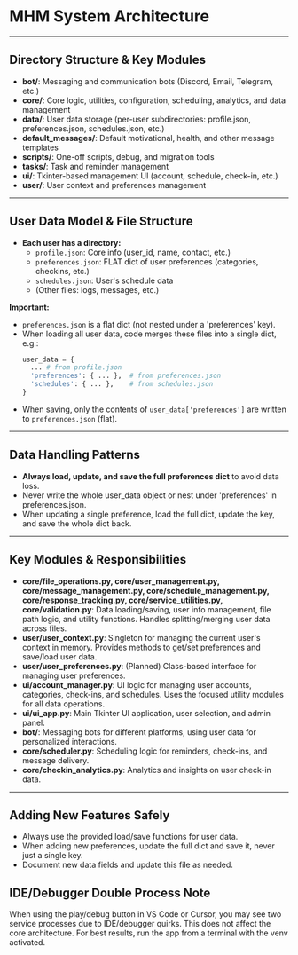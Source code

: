 # MHM System Architecture

---

## Directory Structure & Key Modules

- **bot/**: Messaging and communication bots (Discord, Email, Telegram, etc.)
- **core/**: Core logic, utilities, configuration, scheduling, analytics, and data management
- **data/**: User data storage (per-user subdirectories: profile.json, preferences.json, schedules.json, etc.)
- **default_messages/**: Default motivational, health, and other message templates
- **scripts/**: One-off scripts, debug, and migration tools
- **tasks/**: Task and reminder management
- **ui/**: Tkinter-based management UI (account, schedule, check-in, etc.)
- **user/**: User context and preferences management

---

## User Data Model & File Structure

- **Each user has a directory:**
  - `profile.json`: Core info (user_id, name, contact, etc.)
  - `preferences.json`: FLAT dict of user preferences (categories, checkins, etc.)
  - `schedules.json`: User's schedule data
  - (Other files: logs, messages, etc.)

**Important:**
- `preferences.json` is a flat dict (not nested under a 'preferences' key).
- When loading all user data, code merges these files into a single dict, e.g.:
  ```python
  user_data = {
    ... # from profile.json
    'preferences': { ... },  # from preferences.json
    'schedules': { ... },    # from schedules.json
  }
  ```
- When saving, only the contents of `user_data['preferences']` are written to `preferences.json` (flat).

---

## Data Handling Patterns

- **Always load, update, and save the full preferences dict** to avoid data loss.
- Never write the whole user_data object or nest under 'preferences' in preferences.json.
- When updating a single preference, load the full dict, update the key, and save the whole dict back.

---

## Key Modules & Responsibilities

- **core/file_operations.py, core/user_management.py, core/message_management.py, core/schedule_management.py, core/response_tracking.py, core/service_utilities.py, core/validation.py**: Data loading/saving, user info management, file path logic, and utility functions. Handles splitting/merging user data across files.
- **user/user_context.py**: Singleton for managing the current user's context in memory. Provides methods to get/set preferences and save/load user data.
- **user/user_preferences.py**: (Planned) Class-based interface for managing user preferences.
- **ui/account_manager.py**: UI logic for managing user accounts, categories, check-ins, and schedules. Uses the focused utility modules for all data operations.
- **ui/ui_app.py**: Main Tkinter UI application, user selection, and admin panel.
- **bot/**: Messaging bots for different platforms, using user data for personalized interactions.
- **core/scheduler.py**: Scheduling logic for reminders, check-ins, and message delivery.
- **core/checkin_analytics.py**: Analytics and insights on user check-in data.

---

## Adding New Features Safely
- Always use the provided load/save functions for user data.
- When adding new preferences, update the full dict and save it, never just a single key.
- Document new data fields and update this file as needed.

## IDE/Debugger Double Process Note

When using the play/debug button in VS Code or Cursor, you may see two service processes due to IDE/debugger quirks. This does not affect the core architecture. For best results, run the app from a terminal with the venv activated.
